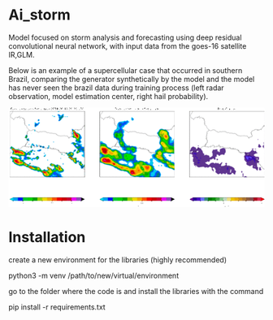 # Ai_storm
Model focused on storm analysis and forecasting using deep residual convolutional neural network, with input data from the goes-16 satellite IR,GLM.

Below is an example of a supercellular case that occurred in southern Brazil, comparing the generator synthetically by the model and the model has never seen the brazil data during training process (left radar observation, model estimation center, right hail probability).

![alt text](https://github.com/otaviomf123/ai_storm/blob/main/imagens/comparete_radar_toll.gif "Example")

# Installation

create a new environment for the libraries (highly recommended)

python3 -m venv /path/to/new/virtual/environment

go to the folder where the code is and install the libraries with the command 

pip install -r requirements.txt

